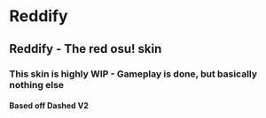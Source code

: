 # Reddify

## Reddify - The red osu! skin

### This skin is highly WIP - Gameplay is done, but basically nothing else

#### Based off Dashed V2
